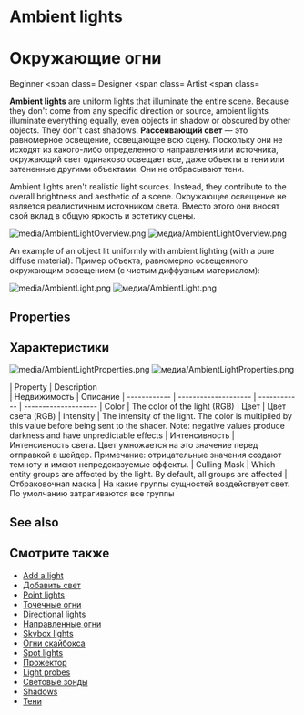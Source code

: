 # Ambient lights
# Окружающие огни

<span class="label label-doc-level">Beginner</span>
<span class=
<span class="label label-doc-audience">Designer</span>
<span class=
<span class="label label-doc-audience">Artist</span>
<span class=

**Ambient lights** are uniform lights that illuminate the entire scene. Because they don't come from any specific direction or source, ambient lights illuminate everything equally, even objects in shadow or obscured by other objects. They don't cast shadows. 
**Рассеивающий свет** — это равномерное освещение, освещающее всю сцену.  Поскольку они не исходят из какого-либо определенного направления или источника, окружающий свет одинаково освещает все, даже объекты в тени или затененные другими объектами.  Они не отбрасывают тени.

Ambient lights aren't realistic light sources. Instead, they contribute to the overall brightness and aesthetic of a scene.
Окружающее освещение не является реалистичным источником света.  Вместо этого они вносят свой вклад в общую яркость и эстетику сцены.

![media/AmbientLightOverview.png](media/AmbientLightOverview.png) 
![медиа/AmbientLightOverview.png](медиа/AmbientLightOverview.png)

An example of an object lit uniformly with ambient lighting (with a pure diffuse material):
Пример объекта, равномерно освещенного окружающим освещением (с чистым диффузным материалом):

![media/AmbientLight.png](media/AmbientLight.png)
![медиа/AmbientLight.png](медиа/AmbientLight.png)

## Properties
## Характеристики

![media/AmbientLightProperties.png](media/AmbientLightProperties.png) 
![медиа/AmbientLightProperties.png](медиа/AmbientLightProperties.png)

| Property     | Description                                                               
|  Недвижимость |  Описание
| ------------ | --------------------
|  ------------ |  --------------------
| Color        | The color of the light (RGB)
|  Цвет |  Цвет света (RGB)
| Intensity    | The intensity of the light. The color is multiplied by this value before being sent to the shader. Note: negative values produce darkness and have unpredictable effects
|  Интенсивность |  Интенсивность света.  Цвет умножается на это значение перед отправкой в ​​шейдер.  Примечание: отрицательные значения создают темноту и имеют непредсказуемые эффекты.
| Culling Mask | Which entity groups are affected by the light. By default, all groups are affected
|  Отбраковочная маска |  На какие группы сущностей воздействует свет.  По умолчанию затрагиваются все группы

## See also
## Смотрите также

* [Add a light](add-a-light.md)
* [Добавить свет](add-a-light.md)
* [Point lights](point-lights.md)
* [Точечные огни](point-lights.md)
* [Directional lights](directional-lights.md)
* [Направленные огни](directional-lights.md)
* [Skybox lights](skybox-lights.md)
* [Огни скайбокса](skybox-lights.md)
* [Spot lights](spot-lights.md)
* [Прожектор](spot-lights.md)
* [Light probes](light-probes.md)
* [Световые зонды](light-probes.md)
* [Shadows](shadows.md)
* [Тени](shadows.md)
